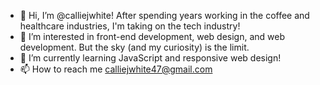 - 👋 Hi, I’m @calliejwhite! After spending years working in the coffee and healthcare industries, I'm taking on the tech industry!
- 👀 I’m interested in front-end development, web design, and web development. But the sky (and my curiosity) is the limit.
- 🌱 I’m currently learning JavaScript and responsive web design!
- 📫 How to reach me calliejwhite47@gmail.com

<!---
calliejwhite/calliejwhite is a ✨ special ✨ repository because its `README.md` (this file) appears on your GitHub profile.
You can click the Preview link to take a look at your changes.
--->
